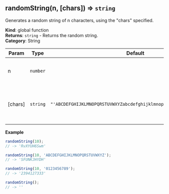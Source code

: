 <a name="randomString"></a>

## randomString(n, [chars]) ⇒ <code>string</code>
Generates a random string of n characters, using the "chars" specified.

**Kind**: global function  
**Returns**: <code>string</code> - Returns the random string.  
**Category**: String  

| Param | Type | Default | Description |
| --- | --- | --- | --- |
| n | <code>number</code> |  | The length of the final random  string. |
| [chars] | <code>string</code> | <code>&quot;&#x27;ABCDEFGHIJKLMNOPQRSTUVWXYZabcdefghijklmnopqrstuvwxyz0123456789&#x27;&quot;</code> | The characters to use in order to generate the string. |

**Example**  
```js
randomString(10);
// -> 'RvXYUH6Swm'

randomString(10, 'ABCDEFGHIJKLMNOPQRSTUVWXYZ');
// -> 'SFUNKJHYDH'

randomString(10, '0123456789');
// -> '2394127333'

randomString();
// -> ''
```
